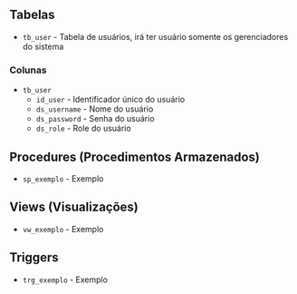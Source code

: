 ## Tabelas

- `tb_user` - Tabela de usuários, irá ter usuário somente os gerenciadores do sistema

### Colunas

- `tb_user`
    - `id_user` - Identificador único do usuário
    - `ds_username` - Nome do usuário
    - `ds_password` - Senha do usuário
    - `ds_role` - Role do usuário

## Procedures (Procedimentos Armazenados)

- `sp_exemplo` - Exemplo

## Views (Visualizações)

- `vw_exemplo` - Exemplo

## Triggers

- `trg_exemplo` - Exemplo